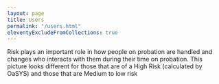 ```yaml
---
layout: page
title: Users
permalink: "/users.html"
eleventyExcludeFromCollections: true
---
```


Risk plays an important role in how people on probation are handled and changes who interacts with them during their time on probation. This picture looks different for those that are of a High Risk (calculated by OaSYS) and those that are Medium to low risk

